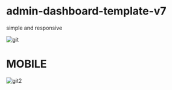 # admin-dashboard-template-v7
simple and responsive

![git](https://user-images.githubusercontent.com/59271775/120099400-d25f7780-c16d-11eb-9309-8b0c1ae4bbd2.png)


<h1>MOBILE</h1>

![git2](https://user-images.githubusercontent.com/59271775/120099424-eb682880-c16d-11eb-9ed5-d102ec16bf44.png)
